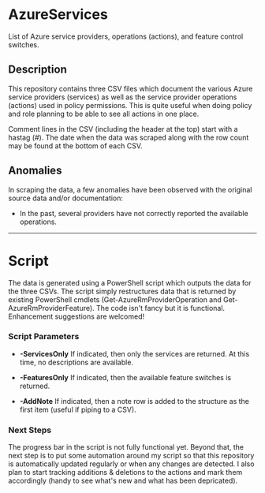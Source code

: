 # AzureServices
List of Azure service providers, operations (actions), and feature control switches.

## Description
This repository contains three CSV files which document the various Azure service providers (services) as well as the
service provider operations (actions) used in policy permissions. This is quite useful when doing policy and role planning
to be able to see all actions in one place. 

Comment lines in the CSV (including the header at the top) start with a hastag (#).  The date
when the data was scraped along with the row count may be found at the bottom of each CSV.

## Anomalies
In scraping the data, a few anomalies have been observed with the original source data and/or documentation:

* In the past, several providers have not correctly reported the available operations.

---
# Script
The data is generated using a PowerShell script which outputs the data for the three CSVs. 
The script simply restructures data that is returned by  existing PowerShell cmdlets
(Get-AzureRmProviderOperation and Get-AzureRmProviderFeature).
The code isn't fancy but it is functional. Enhancement suggestions are welcomed!

### Script Parameters

* **-ServicesOnly**
  If indicated, then only the services are returned. At this time, no descriptions are available.

* **-FeaturesOnly**
	If indicated, then the available feature switches is returned.
  
* **-AddNote**
	If indicated, then a note row is added to the structure as the first item (useful if piping to a CSV).

### Next Steps
The progress bar in the script is not fully functional yet. Beyond that, the next step is to put some
automation around my script so that this repository is automatically
updated regularly or when any changes are detected. I also plan to start tracking additions & deletions
to the actions and mark them accordingly (handy to see what's new and what has been depricated).

